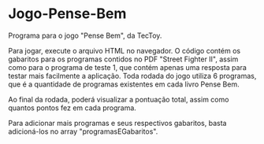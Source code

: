 # Jogo-Pense-Bem
Programa para o jogo "Pense Bem", da TecToy.

Para jogar, execute o arquivo HTML no navegador. O código contém os gabaritos para os programas contidos no PDF "Street Fighter II", assim como para o programa de teste 1, que contém apenas uma resposta para testar mais facilmente a aplicação. Toda rodada do jogo utiliza 6 programas, que é a quantidade de programas existentes em cada livro Pense Bem.

Ao final da rodada, poderá visualizar a pontuação total, assim como quantos pontos fez em cada programa.

Para adicionar mais programas e seus respectivos gabaritos, basta adicioná-los no array "programasEGabaritos".
